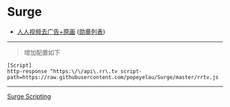 # Surge

- [人人视频去广告+原画](./rrtv.js) ([勋章列表](./response.dump))



---

> 增加配置如下

```
[Script]
http-response ^https:\/\/api\.rr\.tv script-path=https://raw.githubusercontent.com/popeyelau/Surge/master/rrtv.js
```


---
[Surge Scripting](https://manual.nssurge.com/scripting/http-response.html)


